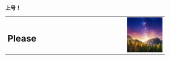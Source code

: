 ### 上号！
<table border="0">
  <tr>
    <td width="75%">
      <h1>Please</h1>
      <p><b></b></p>
      <p><b></b></p>
      <p><b></b></p>
      <p><b></b></p>
    </td>
    <td width="25%">
      <img src="./head.jpg" width="100%">      
    </td>
  </tr>
</table>
